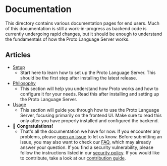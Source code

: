 # Documentation

This directory contains various documentation pages for end users.
Much of this documentation is still a work-in-progress as backend code is currently undergoing rapid changes, but it should be enough to understand the fundamentals of how the Proto Language Server works.

## Articles

- [Setup](./setup.md)
  - Start here to learn how to set up the Proto Language Server. This should be the first step after installing the latest release.
- [Philosophy](./philosophy.md)
  - This section will help you understand how Proto works and how to configure it for your needs.
  Read this after installing and setting up the Proto Language Server.
- [Usage](./usage.md)
  - This section will guide you through how to use the Proto Language Server, focusing primarily on the frontend UI.
  Make sure to read this only after you have properly installed and configured the backend.
- :tada: **Congratulations!**
  - That's all the documentation we have for now.
  If you encounter any problems, please [open an issue](https://github.com/quantum9innovation/proto/issues/new) to let us know.
  Before submitting an issue, you may also want to check our [FAQ](../FAQ.md), which may already answer your question.
  If you find a security vulnerability, please follow the instructions listed in our [security policy](../SECURITY.md).
  If you would like to contribute, take a look at our [contribution guide](../CONTRIBUTING.md).
